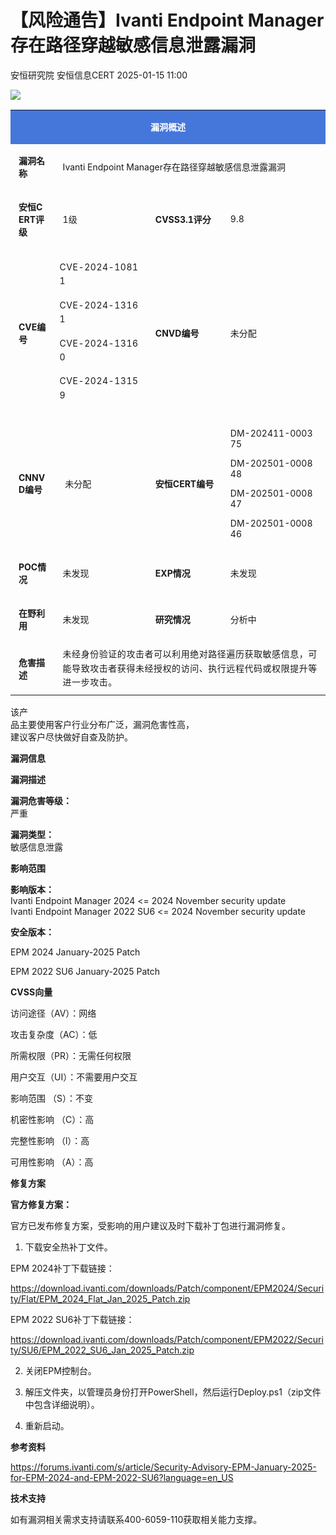 #  【风险通告】Ivanti Endpoint Manager存在路径穿越敏感信息泄露漏洞   
安恒研究院  安恒信息CERT   2025-01-15 11:00  
  
![](https://mmbiz.qpic.cn/mmbiz_jpg/JAzzLj4nXevmL5H6C1I6nWLYOHeic25ZZq3Sju5Xs1LnOckux8PBqG1qYrBly0Nicx4verjADnLorl5g1ImeuTeg/640?wx_fmt=jpeg&from=appmsg&wx_ "")  
  
<table><tbody><tr><td colspan="4" rowspan="1" data-style="border-width:1px;border-color:rgb(69, 119, 218);border-style:solid;background-color:rgb(69, 119, 218);box-sizing:border-box;" class="js_darkmode__0" style="word-break:break-all;hyphens:auto;border-color:#4577da;background-color:#4577da;"><section style="margin-top:5px;margin-bottom:5px;"><section style="margin-bottom:unset;padding-right:5px;padding-left:5px;font-size:14px;color:#ffffff;box-sizing:border-box;"><p style="text-align:center;"><strong>漏洞概述</strong></p></section></section></td></tr><tr><td colspan="1" rowspan="1" style="word-break:break-all;hyphens:auto;border-color:#4577da;"><section style="margin-top:5px;margin-bottom:5px;"><section style="margin-bottom:unset;padding-right:5px;padding-left:5px;font-size:14px;box-sizing:border-box;"><p style="text-align:left;"><strong>漏洞名称</strong></p></section></section></td><td colspan="3" rowspan="1" style="word-break:break-all;hyphens:auto;border-color:#4577da;"><section style="margin-top:5px;margin-bottom:5px;"><section style="margin-bottom:unset;padding-right:5px;padding-left:5px;font-size:14px;box-sizing:border-box;"><p>Ivanti Endpoint Manager存在路径穿越敏感信息泄露漏洞</p></section></section></td></tr><tr><td colspan="1" rowspan="1" style="word-break:break-all;hyphens:auto;border-color:#4577da;"><section style="margin-top:5px;margin-bottom:5px;"><section style="margin-bottom:unset;padding-right:5px;padding-left:5px;font-size:14px;box-sizing:border-box;"><p style="text-align:left;"><strong>安恒CERT评级</strong></p></section></section></td><td colspan="1" rowspan="1" style="word-break:break-all;hyphens:auto;border-color:#4577da;"><section style="margin-top:5px;margin-bottom:5px;"><section style="margin-bottom:unset;padding-right:5px;padding-left:5px;font-size:14px;box-sizing:border-box;"><p style="text-align:left;word-break:break-all;">1级</p></section></section></td><td colspan="1" rowspan="1" style="word-break:break-all;hyphens:auto;border-color:#4577da;"><section style="margin-top:5px;margin-bottom:5px;"><section style="margin-bottom:unset;padding-right:5px;padding-left:5px;font-size:14px;box-sizing:border-box;"><p style="text-align:left;"><strong>CVSS3.1评分</strong></p></section></section></td><td colspan="1" rowspan="1" style="word-break:break-all;hyphens:auto;border-color:#4577da;"><section style="margin-top:5px;margin-bottom:5px;"><section style="margin-bottom:unset;padding-right:5px;padding-left:5px;font-size:14px;box-sizing:border-box;"><p style="text-align:left;">9.8<br/></p></section></section></td></tr><tr><td colspan="1" rowspan="1" style="word-break:break-all;hyphens:auto;border-color:#4577da;"><section style="margin-top:5px;margin-bottom:5px;"><section style="margin-bottom:unset;padding-right:5px;padding-left:5px;font-size:14px;box-sizing:border-box;"><p style="text-align:left;"><strong>CVE编号</strong></p></section></section></td><td colspan="1" rowspan="1" style="word-break:break-all;hyphens:auto;border-color:#4577da;"><section style="margin-top:5px;margin-bottom:5px;"><p><span style="font-size:14px;letter-spacing:0.544px;line-height:22.4px;">CVE-2024-10811<br/></span></p><p><span style="font-size:14px;letter-spacing:0.544px;line-height:22.4px;">CVE-2024-13161<br/></span></p><p><span style="font-size:14px;letter-spacing:0.544px;line-height:22.4px;">CVE-2024-13160<br/></span></p><p><span style="font-size:14px;letter-spacing:0.544px;line-height:22.4px;">CVE-2024-13159</span></p><section style="margin-bottom:unset;padding-right:5px;padding-left:5px;font-size:14px;box-sizing:border-box;overflow:hidden;line-height:0;"><br/></section></section></td><td colspan="1" rowspan="1" style="word-break:break-all;hyphens:auto;border-color:#4577da;"><section style="margin-top:5px;margin-bottom:5px;"><section style="margin-bottom:unset;padding-right:5px;padding-left:5px;font-size:14px;box-sizing:border-box;"><p style="text-align:left;"><strong>CNVD编号</strong></p></section></section></td><td colspan="1" rowspan="1" style="word-break:break-all;hyphens:auto;border-color:#4577da;"><section style="margin-top:5px;margin-bottom:5px;"><section style="margin-bottom:unset;padding-right:5px;padding-left:5px;font-size:14px;box-sizing:border-box;"><p style="text-align:left;">未分配</p></section></section></td></tr><tr><td colspan="1" rowspan="1" style="word-break:break-all;hyphens:auto;border-color:#4577da;"><section style="margin-top:5px;margin-bottom:5px;"><section style="margin-bottom:unset;padding-right:5px;padding-left:5px;font-size:14px;box-sizing:border-box;"><p style="text-align:left;"><strong>CNNVD编号</strong></p></section></section></td><td colspan="1" rowspan="1" style="word-break:break-all;hyphens:auto;border-color:#4577da;"><section style="margin-top:5px;margin-bottom:5px;"><section style="margin-bottom:unset;padding-right:5px;padding-left:5px;font-size:14px;box-sizing:border-box;"><p> 未分配</p></section></section></td><td colspan="1" rowspan="1" style="word-break:break-all;hyphens:auto;border-color:#4577da;"><section style="margin-top:5px;margin-bottom:5px;"><section style="margin-bottom:unset;padding-right:5px;padding-left:5px;font-size:14px;box-sizing:border-box;"><p style="text-align:left;"><strong>安恒CERT编号</strong></p></section></section></td><td colspan="1" rowspan="1" style="word-break:break-all;hyphens:auto;border-color:#4577da;"><section style="margin-top:5px;margin-bottom:5px;"><section style="margin-bottom:unset;padding-right:5px;padding-left:5px;font-size:14px;box-sizing:border-box;"><p>DM-202411-000375</p><p>DM-202501-000848</p><p>DM-202501-000847</p><p>DM-202501-000846</p></section></section></td></tr><tr><td colspan="1" rowspan="1" style="word-break:break-all;hyphens:auto;border-color:#4577da;"><section style="margin-top:5px;margin-bottom:5px;"><section style="margin-bottom:unset;padding-right:5px;padding-left:5px;font-size:14px;box-sizing:border-box;"><p style="text-align:left;"><strong>POC情况</strong></p></section></section></td><td colspan="1" rowspan="1" style="word-break:break-all;hyphens:auto;border-color:#4577da;"><section style="margin-top:5px;margin-bottom:5px;"><section style="margin-bottom:unset;padding-right:5px;padding-left:5px;font-size:14px;box-sizing:border-box;"><p>未发现</p></section></section></td><td colspan="1" rowspan="1" style="word-break:break-all;hyphens:auto;border-color:#4577da;"><section style="margin-top:5px;margin-bottom:5px;"><section style="margin-bottom:unset;padding-right:5px;padding-left:5px;font-size:14px;box-sizing:border-box;"><p style="text-align:left;"><strong>EXP情况</strong></p></section></section></td><td colspan="1" rowspan="1" style="word-break:break-all;hyphens:auto;border-color:#4577da;"><section style="margin-top:5px;margin-bottom:5px;"><section style="margin-bottom:unset;padding-right:5px;padding-left:5px;font-size:14px;box-sizing:border-box;"><p>未发现</p></section></section></td></tr><tr><td colspan="1" rowspan="1" style="word-break:break-all;hyphens:auto;border-color:#4577da;"><section style="margin-top:5px;margin-bottom:5px;"><section style="margin-bottom:unset;padding-right:5px;padding-left:5px;font-size:14px;box-sizing:border-box;"><p style="text-align:left;"><strong>在野利用</strong></p></section></section></td><td colspan="1" rowspan="1" style="word-break:break-all;hyphens:auto;border-color:#4577da;"><section style="margin-top:5px;margin-bottom:5px;"><section style="margin-bottom:unset;padding-right:5px;padding-left:5px;font-size:14px;box-sizing:border-box;"><p>未发现</p></section></section></td><td colspan="1" rowspan="1" style="word-break:break-all;hyphens:auto;border-color:#4577da;"><section style="margin-top:5px;margin-bottom:5px;"><section style="margin-bottom:unset;padding-right:5px;padding-left:5px;font-size:14px;box-sizing:border-box;"><p style="text-align:left;"><strong>研究情况</strong></p></section></section></td><td colspan="1" rowspan="1" style="word-break:break-all;hyphens:auto;border-color:#4577da;"><section style="margin-top:5px;margin-bottom:5px;"><section style="margin-bottom:unset;padding-right:5px;padding-left:5px;font-size:14px;box-sizing:border-box;"><p>分析中<br/></p></section></section></td></tr><tr><td colspan="1" rowspan="1" style="word-break:break-all;hyphens:auto;border-color:#4577da;"><section style="margin-top:5px;margin-bottom:5px;"><section style="margin-bottom:unset;padding-right:5px;padding-left:5px;font-size:14px;box-sizing:border-box;"><p style="text-align:left;"><strong>危害描述</strong></p></section></section></td><td colspan="3" rowspan="1" style="word-break:break-all;hyphens:auto;border-color:#4577da;"><section style="margin-top:5px;margin-bottom:5px;"><section style="margin-bottom:unset;padding-right:5px;padding-left:5px;font-size:14px;overflow:hidden;line-height:0;box-sizing:border-box;"><span style="font-size:14px;letter-spacing:0.544px;line-height:22.4px;">未经身份验证的攻击者可以利用绝对路径遍历获取敏感信息，可能导致攻击者获得未经授权的访问、执行远程代码或权限提升等进一步攻击。</span></section></section></td></tr></tbody></table>  
  
该产  
品主要使用客户行业分布广泛，漏洞危害性高，  
建议客户尽快做好自查及防护。  
  
  
  
**漏洞信息**  
  
  
  
  
  
**漏洞描述**  
  
**漏洞危害等级：**  
严重  
  
**漏洞类型：**  
敏感信息泄露  
  
  
**影响范围**  
  
**影响版本：**  
Ivanti Endpoint Manager 2024 <= 2024 November security update  
Ivanti Endpoint Manager 2022 SU6 <= 2024 November security update  
  
**安全版本：**  
  
EPM 2024 January-2025 Patch  
  
EPM 2022 SU6 January-2025 Patch  
  
  
**CVSS向量**  
  
访问途径（AV）：网络  
  
攻击复杂度（AC）：低  
  
所需权限（PR）：无需任何权限  
  
用户交互（UI）：不需要用户交互  
  
影响范围 （S）：不变  
  
机密性影响 （C）：高  
  
完整性影响 （l）：高  
  
可用性影响 （A）：高  
  
  
  
**修复方案**  
  
  
  
  
**官方修复方案：**  
  
官方已发布修复方案，受影响的用户建议及时下载补丁包进行漏洞修复。  
  
1. 下载安全热补丁文件。  
  
EPM 2024补丁下载链接：  
  
https://download.ivanti.com/downloads/Patch/component/EPM2024/Security/Flat/EPM_2024_Flat_Jan_2025_Patch.zip  
  
EPM 2022 SU6补丁下载链接：  
  
https://download.ivanti.com/downloads/Patch/component/EPM2022/Security/SU6/EPM_2022_SU6_Jan_2025_Patch.zip  
  
2. 关闭EPM控制台。  
  
3. 解压文件夹，以管理员身份打开PowerShell，然后运行Deploy.ps1（zip文件中包含详细说明）。  
  
4. 重新启动。  
  
**参考资料**  
  
  
  
  
https://forums.ivanti.com/s/article/Security-Advisory-EPM-January-2025-for-EPM-2024-and-EPM-2022-SU6?language=en_US  
  
  
  
**技术支持**  
  
  
  
  
如有漏洞相关需求支持请联系400-6059-110获取相关能力支撑。  
  

